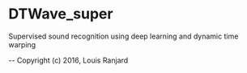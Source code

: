 # DTWave_super
Supervised sound recognition using deep learning and dynamic time warping



--
Copyright (c) 2016, Louis Ranjard

